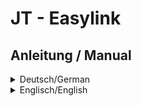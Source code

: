 # JT - Easylink
## Anleitung / Manual
<details>
  <summary>Deutsch/German</summary>

## Deutsche Anleitung
<p>Das Plugin <strong>JT - Easylink</strong> nutzt einen Service von easyrechtssicher.de<br/>Zur Aktivierung des Dienstes registriere Dich bitte bei <a href="https://www.digistore24.com/product/223615" target="_blank">digistore24.com</a></p><p><strong>easyrechtssicher</strong> hat es sich zum Ziel gesetzt, Internetseiten vor Abmahnungen zu schützen.<br/>Dazu werden rechtssichere Impressum, Datenschutzerklärungen und Allgemeine Geschäftsbedingungen angeboten.</p><p>Anbieter von Internetseiten können sich hier registrieren: <a href="https://easyrechtssicher.de/komplett-schutz/" target="_blank">Komplettschutz</a><br/>Internetagenturen registrieren sich hier: <a href="https://easyrechtssicher.de/mitgliedschaft-webdesigner-agenturen-2/" target="_blank">Agenturangebot</a><br/>Mehr zum Plugin, direkt bei easyrechtssicher: <a href="https://easyrechtssicher.de/plugin_easylink_anleitung/" target="_blank">Anbieterinformation</a></p><p>In den Plugin-Einstellungen muss ein <strong>API-Key</strong> (Zugangsschlüssel) hinterlegt werden, der nach einer Registrierung, über einen der eben genannten Links erhältlich ist.</p><p><strong>Integration</strong><br/>Die Anwendung ist denkbar einfach. Der Plugin-Aufruf ist <code>{jteasylink[ DOKUMENT,SPRACHKÜRZEL]}</code><br/>Werte innerhalb eckiger Klammern <code>[ ]</code> sind optional.</p><p><strong>DOKUMENT</strong> steht als Platzhalter für z.B.:</p><ul><li><strong>dse</strong> - <a href="https://easyrechtssicher.de/dse-generator/" target="_blank">Datenschutzerklärung</a> (Standardwert)</li><li><strong>imp</strong> - <a href="https://easyrechtssicher.de/impressum-generator/" target="_blank">Impressum</a></li><li><strong>wbl</strong> - <a href="https://easyrechtssicher.de/widerrufbelehrungs-generator/" target="_blank">Widerrufsbelehrung</a></li></ul><p><strong>SPRACHKÜRZEL</strong> steht als Platzhalter für:</p><ul><li><strong>de</strong> - Deutsch (Standardwert)</li><li><strong>en</strong> - Englisch</li><li>Weitere Länder der EU in Planung</li></ul><p><strong>Beispielaufruf zur Darstellung einer deutschen Datenschutzerklärung:</strong> <code>{jteasylink dse,de}</code></p><p>Die Datenschutzerklärung wird über den Datenschutzgenerator bei easyrechtssicher vorkonfiguriert vom Plugin abgeholt, sodass in Joomla jede weitere Konfiguration entfällt.<br/>Da <code>dse</code> und <code>de</code> die Standardwerte sind, ergibt sich der einfachste Aufruf zu <code>{jteasylink}</code></p><p>Standardmäßig wird automatisch die Sprache verwendet, die für die Ausgabe der Webseite ausgewählt ist.<br/>Sollte es die Sprache nicht geben, wird der SPRACHKÜRZEL ausgewertet.<br/>Fehlt auch diese Sprache, wird der Wert verwendet der in den Plugin-Einstellungen als Standard definiert wurde.</p><p><strong>Seit Version 1.0.3 kann auch eine Schnellnavigation angezeigt werden.</strong><br/>Der Plugin-Aufruf ist <code>{jteasylink skiplinks[,DOKUMENT,SPRACHKÜRZEL]}</code><br/>Er muss zusätzlich zur Dokumentenausgabe aufgerufen werden, kann jedoch auch in ein Modul ausgelagert werden.<br/>Auch hier gelten die gleichen Standardwerte für DOKUMENT und SPRACHKÜRZEL und müssen somit für die Ausgabe der Datenschutzerklärung auf Deutsch nicht angegeben werden.</p><p>Um die Schnellnavigation anzuzeigen, bitte in den Einstellungen des Plugins die Option <strong>Ausgabe bearbeiten</strong> einschalten.<br/>Momantan steht die Schnellnavigation nur für die Datenschutzerklärung zur Verfügung.</p><p>Das war es auch schon.</p><p><strong>Mindestvoraussetzungen</strong></p><ul><li>Joomla! 3.9</li><li>PHP 5.6</li></ul><p><strong>Author:</strong> Guido De Gobbis<br/><strong>Copyright:</strong> © <a href="https://github.com/JoomTools" target="_blank">JoomTools.de</a><br/><strong>Plugin-Lizenz:</strong> <a href="https:/www.gnu.org/licenses/gpl-3.0.de.html" target="_blank">GNU/GPLv3</a><br/><strong>Aktuelle Version</strong> <a href="https://github.com/JoomTools/plg_content_jteasylink/releases/latest">herunterladen</a></p>
</details>

<details>
  <summary>Englisch/English</summary>

## English Manual
<p>The plugin <strong>JT - Easylink</strong> uses a service from easyrechtssicher.de<br/>To activate the service please register at <a href="https://www.digistore24.com/product/223615" target="_blank">digistore24.com</a></p><p><strong>easyrechtssicher</strong> has set itself the goal of protecting websites against warnings.<br/>In addition, legally compliant legal notice, privacy policy and revocation instructions are offered.</p><p>Webpage owners can register here: <a href="https://easyrechtssicher.de/komplett-schutz/" target="_blank">Complete protection</a><br/>Internet agencies register here: <a href="https://easyrechtssicher.de/mitgliedschaft-webdesigner-agenturen-2/" target="_blank">Agency offer</a><br/>More about the plugin, directly at easyrechtssicher: <a href="https://easyrechtssicher.de/plugin_easylink_anleitung/" target="_blank">more information</a></p><p>The plugin settings require an <strong>API-Key</strong> which can be accessed after registration via one of the links above.</p><p><strong>Integration</strong><br/>The usage ist really simple. The plugin call is <code>{jteasylink[ DOCUMENT,LANGUAGE_SHORT_CODE]}</code><br/>values within square brackets <code>[ ]</code> are optional.</p><p><strong>DOKUMENT</strong> is a placeholder for:</p><ul><li><strong>dse</strong> - <a href="https://easyrechtssicher.de/dse-generator/" target="_blank">Privacy Policy</a> (default)</li><li><strong>imp</strong> - <a href="https://easyrechtssicher.de/impressum-generator/" target="_blank">Legal Notice</a></li><li><strong>wbl</strong> - <a href="https://easyrechtssicher.de/widerrufbelehrungs-generator/" target="_blank">Terms of revocation</a></li></ul><p><strong>LANGUAGE_SHORT_CODE</strong> is a placeholder for:</p><ul><li><strong>de</strong> - German</li><li><strong>en</strong> - English (default)</li><li>Other EU countries in planning</li></ul><p><strong>Example call to display an English privacy policy:</strong> <code>{jteasylink dse,en}</code></p><p>The privacy policy is delivered preconfigured via the privacy policy generator from easyrechtssicher, so no further configuration in Joomla is necessary.</p><p>Because <code>dse</code> and <code>de</code> are the default values, the simplest call on a page in joomla results to <code>{jteasylink}</code></p><p>By default, the language selected for the output of the web page is automatically used.<br/>If the language does not exist, the LANGUAGE_SHORT_CODE is evaluated.<br/>If this language is missing too, the value defined as standard in the plugin settings will be used.</p><p><strong>Since version 1.0.3 a quick navigation can also be displayed.</strong><br/>The plugin call is <code>{jteasylink skiplinks[,DOKUMENT,LANGUAGE_SHORT_CODE]}</code><br/>It has to be called in addition to the document output, but can also be moved to a module.<br/>The same default values for DOCUMENT and LANGUAGE_SHORT_CODE also apply here and therefore do not have to be specified for the output of the privacy statement in English.</p><p>To display the quick navigation, please activate the option <strong>Edit output</strong> in the plugin settings.<br/>At the moment the quick navigation is only available for the privacy policy.</p><p>That's it.</p><p><strong>Minimum requirements</strong></p><ul><li>Joomla! 3.9</li><li>PHP 5.6</li></ul><p><strong>Author:</strong> Guido De Gobbis<br/><strong>Copyright:</strong> © <a href="https://github.com/JoomTools" target="_blank">JoomTools.de</a><br/><strong>Plugin licens:</strong> <a href="https:/www.gnu.org/licenses/gpl-3.0.en.html" target="_blank">GNU/GPLv3</a><br/><strong>Download</strong> <a href="https://github.com/JoomTools/plg_content_jteasylink/releases/latest">latest Version</a></p>
</details>
